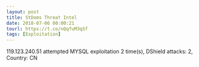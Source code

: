 ```yaml
---
layout: post
title: StDoms Threat Intel
date: 2018-07-06 00:00:21
tourl: https://t.co/nQqfuM3qSf
tags: [Exploitation]
---
```

119.123.240.51 attempted MYSQL exploitation 2 time(s), DShield attacks: 2, Country: CN